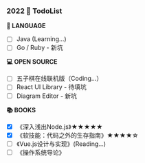 ### 2022  🚩 TodoList

**📰 LANGUAGE**
* [ ] Java (Learning...)
* [ ] Go / Ruby - 新坑

**💻 OPEN SOURCE**
* [ ] 五子棋在线联机版（Coding...）
* [ ] React UI Library - 待填坑
* [ ] Diagram Editor - 新坑

**📚 BOOKS**
* [x] 《深入浅出Node.js》★★★★★
* [x] 《软技能：代码之外的生存指南》★★★★☆
* [ ] 《Vue.js设计与实现》(Reading...)
* [ ] 《操作系统导论》
